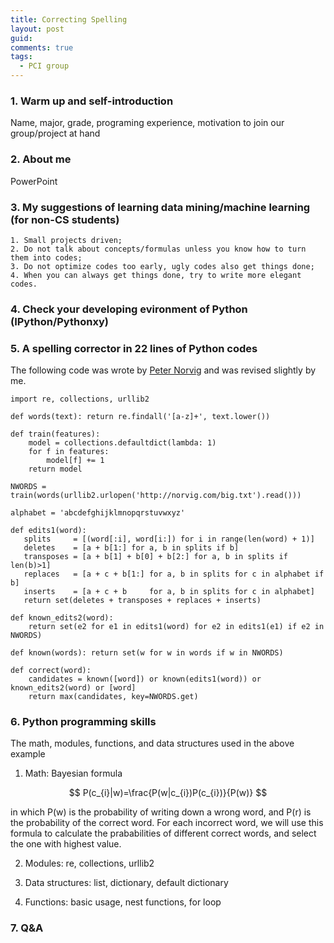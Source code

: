 ```yaml
---
title: Correcting Spelling
layout: post
guid:
comments: true
tags:
  - PCI group
---
```



### 1. Warm up and self-introduction 


Name, major, grade, programing experience, motivation to join our group/project at hand


### 2. About me

PowerPoint

### 3. My suggestions of learning data mining/machine learning (for non-CS students)


    1. Small projects driven;
	2. Do not talk about concepts/formulas unless you know how to turn them into codes;
	3. Do not optimize codes too early, ugly codes also get things done;
	4. When you can always get things done, try to write more elegant codes.
	


### 4. Check your developing evironment of Python (IPython/Pythonxy)


### 5. A spelling corrector in 22 lines of Python codes


The following code was wrote by [Peter Norvig](http://norvig.com/spell-correct.html) and was revised slightly by me.

	import re, collections, urllib2
	
    def words(text): return re.findall('[a-z]+', text.lower()) 
    
    def train(features):
        model = collections.defaultdict(lambda: 1)
        for f in features:
            model[f] += 1
        return model
		
    NWORDS = train(words(urllib2.urlopen('http://norvig.com/big.txt').read()))
    
    alphabet = 'abcdefghijklmnopqrstuvwxyz'
    
    def edits1(word):
       splits     = [(word[:i], word[i:]) for i in range(len(word) + 1)]
       deletes    = [a + b[1:] for a, b in splits if b]
       transposes = [a + b[1] + b[0] + b[2:] for a, b in splits if len(b)>1]
       replaces   = [a + c + b[1:] for a, b in splits for c in alphabet if b]
       inserts    = [a + c + b     for a, b in splits for c in alphabet]
       return set(deletes + transposes + replaces + inserts)
    
    def known_edits2(word):
        return set(e2 for e1 in edits1(word) for e2 in edits1(e1) if e2 in NWORDS)
    
    def known(words): return set(w for w in words if w in NWORDS)
    
    def correct(word):
        candidates = known([word]) or known(edits1(word)) or known_edits2(word) or [word]
        return max(candidates, key=NWORDS.get)


### 6. Python programming skills

The math, modules, functions, and data structures used in the above example

1. Math: Bayesian formula

$$
P(c_{i}|w)=\frac{P(w|c_{i})P(c_{i})}{P(w)}
$$

in which P(w) is the probability of writing down a wrong word, and P(r) is the probability of the correct word. For each incorrect word, we will use this formula to calculate the prababilities of different correct words, and select the one with highest value.

2. Modules: re, collections, urllib2

3. Data structures: list, dictionary, default dictionary

4. Functions: basic usage, nest functions, for loop 


### 7. Q&A


